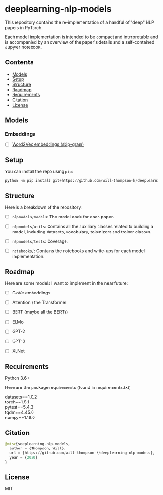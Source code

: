 # deeplearning-nlp-models


This repository contains the re-implementation of a handful of "deep" NLP papers in PyTorch.  

Each model implementation is intended to be compact and interpretable and is accompanied by an overview of the paper's 
details and a self-contained Jupyter notebook.

## Contents

- [Models](#Models)
- [Setup](#Setup)
- [Structure](#Structure)
- [Roadmap](#Roadmap)
- [Requirements](#Requirements)
- [Citation](#Citation)
- [License](#License)

## Models

### Embeddings
- [ ] [Word2Vec embeddings (skip-gram)](notebooks/word2vec/README.md)

## Setup

You can install the repo using `pip`:

```python
python -m pip install git+https://github.com/will-thompson-k/deeplearning-nlp-models 
```

## Structure

Here is a breakdown of the repository:

- [ ] `nlpmodels/models`: The model code for each paper.
- [ ] `nlpmodels/utils`: Contains all the auxiliary classes related to building a model, 
including datasets, vocabulary, tokenizers and trainer classes.
- [ ] `nlpmodels/tests`: Coverage.
- [ ] `notebooks/`: Contains the notebooks and write-ups for each model implementation.


## Roadmap

Here are some models I want to implement in the near future:

- [ ] GloVe embeddings
- [ ] Attention / the Transformer
- [ ] BERT (maybe all the BERTs)
- [ ] ELMo
- [ ] GPT-2
- [ ] GPT-3
- [ ] XLNet


## Requirements

Python 3.6+

Here are the package requirements (found in requirements.txt)

datasets==1.0.2  
torch==1.5.1  
pytest==5.4.3  
tqdm==4.45.0  
numpy==1.19.0  


## Citation

```python 
@misc{seeplearning-nlp-models,
  author = {Thompson, Will},
  url = {https://github.com/will-thompson-k/deeplearning-nlp-models},
  year = {2020}
}
```
## License

MIT